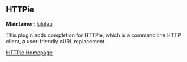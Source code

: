 ## HTTPie
**Maintainer:** [lululau](https://github.com/lululau)

This plugin adds completion for HTTPie, which is a command line HTTP client, a user-friendly cURL replacement.

[HTTPie Homepage](https://httpie.org)
